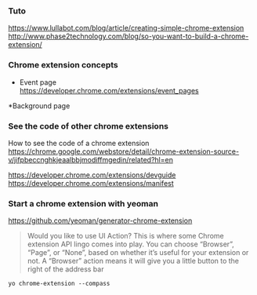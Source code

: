 ### Tuto
https://www.lullabot.com/blog/article/creating-simple-chrome-extension
http://www.phase2technology.com/blog/so-you-want-to-build-a-chrome-extension/

### Chrome extension concepts

* Event page    
https://developer.chrome.com/extensions/event_pages

*Background page    

### See the code of other chrome extensions

How to see the code of a chrome extension    
https://chrome.google.com/webstore/detail/chrome-extension-source-v/jifpbeccnghkjeaalbbjmodiffmgedin/related?hl=en

https://developer.chrome.com/extensions/devguide    
https://developer.chrome.com/extensions/manifest   

### Start a chrome extension with yeoman

https://github.com/yeoman/generator-chrome-extension

> Would you like to use UI Action? This is where some Chrome extension API lingo comes into play. You can choose “Browser”, “Page”, or “None”, based on whether it’s useful for your extension or not.
> A “Browser” action means it will give you a little button to the right of the address bar

````yo chrome-extension --compass````